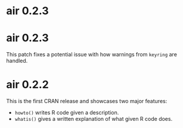 # air 0.2.3

# air 0.2.3

This patch fixes a potential issue with how warnings from `keyring` are handled.

# air 0.2.2

This is the first CRAN release and showcases two major features:

* `howto()` writes R code given a description.
* `whatis()` gives a written explanation of what given R code does.
